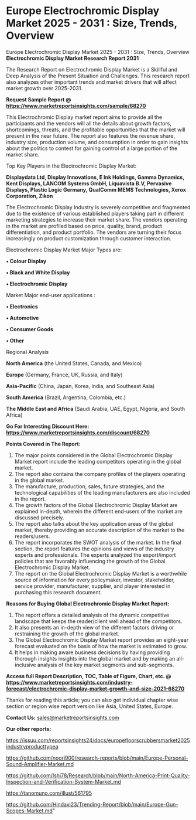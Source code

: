 # Europe Electrochromic Display Market 2025 - 2031 : Size, Trends, Overview
Europe Electrochromic Display Market 2025 - 2031 : Size, Trends, Overview
<strong>Electrochromic Display Market Research Report 2031</strong>

The Research Report on Electrochromic Display Market is a Skillful and Deep Analysis of the Present Situation and Challenges. This research report also analyzes other important trends and market drivers that will affect market growth over 2025-2031.

<strong>Request Sample Report @ <a href=https://www.marketreportsinsights.com/sample/68270>https://www.marketreportsinsights.com/sample/68270</a></strong>

This Electrochromic Display market report aims to provide all the participants and the vendors will all the details about growth factors, shortcomings, threats, and the profitable opportunities that the market will present in the near future. The report also features the revenue share, industry size, production volume, and consumption in order to gain insights about the politics to contest for gaining control of a large portion of the market share.

Top Key Players in the Electrochromic Display Market:

<strong>Displaydata Ltd, Display Innovations, E Ink Holdings, Gamma Dynamics, Kent Displays, LANCOM Systems GmbH, Liquavista B.V, Pervasive Displays, Plastic Logic Germany, QualComm MEMS Technologies, Xerox Corporation, Zikon</strong>

The Electrochromic Display Industry is severely competitive and fragmented due to the existence of various established players taking part in different marketing strategies to increase their market share. The vendors operating in the market are profiled based on price, quality, brand, product differentiation, and product portfolio. The vendors are turning their focus increasingly on product customization through customer interaction.

Electrochromic Display Market Major Types are:

<strong>• Colour Display

• Black and White Display

• Electrochromic Display</strong>

Market Major end-user applications :

<strong>• Electronics

• Automotive

• Consumer Goods

• Other</strong>

Regional Analysis

</u><strong><b>North America</b></strong> (the United States, Canada, and Mexico)

<strong><b>Europe </b></strong>(Germany, France, UK, Russia, and Italy)

<strong><b>Asia-Pacific</b></strong> (China, Japan, Korea, India, and Southeast Asia)

<strong><b>South America</b></strong> (Brazil, Argentina, Colombia, etc.)

<strong><b>The Middle East and Africa</b></strong> (Saudi Arabia, UAE, Egypt, Nigeria, and South Africa)

<strong>Go For Interesting Discount Here: <a href=https://www.marketreportsinsights.com/discount/68270>https://www.marketreportsinsights.com/discount/68270</a></strong>

<strong>Points Covered in The Report:</strong>
<ol>
  <li>The major points considered in the Global Electrochromic Display Market report include the leading competitors operating in the global market.</li>
  <li>The report also contains the company profiles of the players operating in the global market.</li>
  <li>The manufacture, production, sales, future strategies, and the technological capabilities of the leading manufacturers are also included in the report.</li>
  <li>The growth factors of the Global Electrochromic Display Market are explained in-depth, wherein the different end-users of the market are discussed precisely.</li>
  <li>The report also talks about the key application areas of the global market, thereby providing an accurate description of the market to the readers/users.</li>
  <li>The report incorporates the SWOT analysis of the market. In the final section, the report features the opinions and views of the industry experts and professionals. The experts analyzed the export/import policies that are favorably influencing the growth of the Global Electrochromic Display Market.</li>
  <li>The report on the Global Electrochromic Display Market is a worthwhile source of information for every policymaker, investor, stakeholder, service provider, manufacturer, supplier, and player interested in purchasing this research document.</li>
</ol>
<strong>Reasons for Buying Global Electrochromic Display Market Report:</strong>

<ol>
  <li>The report offers a detailed analysis of the dynamic competitive landscape that keeps the reader/client well ahead of the competitors.</li>
  <li>It also presents an in-depth view of the different factors driving or restraining the growth of the global market.</li>
  <li>The Global Electrochromic Display Market report provides an eight-year forecast evaluated on the basis of how the market is estimated to grow.</li>
  <li>It helps in making aware business decisions by having providing thorough insights insights into the global market and by making an all-inclusive analysis of the key market segments and sub-segments.</li>
</ol>
<strong>Access full Report Description, TOC, Table of Figure, Chart, etc. @ <a href=https://www.marketreportsinsights.com/industry-forecast/electrochromic-display-market-growth-and-size-2021-68270>https://www.marketreportsinsights.com/industry-forecast/electrochromic-display-market-growth-and-size-2021-68270</a></strong>


Thanks for reading this article; you can also get individual chapter wise section or region wise report version like Asia, United States, Europe.

<strong>Contact Us:</strong>
sales@marketreportsinsights.com

<strong>Our other reports:</strong>

<a href=https://issuu.com/reportsinsights24/docs/europefloorscrubbersmarket2025industryproducttypea>https://issuu.com/reportsinsights24/docs/europefloorscrubbersmarket2025industryproducttypea</a>

<a href=https://github.com/noori900/research-reports/blob/main/Europe-Personal-Sound-Amplifier-Market.md>https://github.com/noori900/research-reports/blob/main/Europe-Personal-Sound-Amplifier-Market.md</a>

<a href=https://github.com/Ishi78/Research/blob/main/North-America-Print-Quality-Inspection-and-Verification-System-Market.md>https://github.com/Ishi78/Research/blob/main/North-America-Print-Quality-Inspection-and-Verification-System-Market.md</a>

<a href=https://tanomuno.com/illust/561795>https://tanomuno.com/illust/561795</a>

<a href=https://github.com/Hindavi23/Trending-Report/blob/main/Europe-Gun-Scopes-Market.md>https://github.com/Hindavi23/Trending-Report/blob/main/Europe-Gun-Scopes-Market.md</a>"
